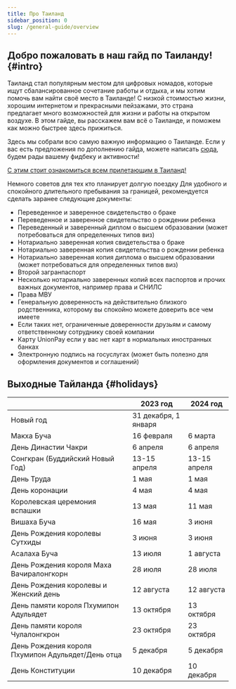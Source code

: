 ```yaml
---
title: Про Таиланд
sidebar_position: 0
slug: /general-guide/overview
---
```



## Добро пожаловать в наш гайд по Таиланду! {#intro}

Таиланд стал популярным местом для цифровых номадов, которые ищут сбалансированное сочетание работы и отдыха, и мы хотим помочь вам найти своё место в Таиланде! С низкой стоимостью жизни, хорошим интернетом и прекрасными пейзажами, это страна предлагает много возможностей для жизни и работы на открытом воздухе. В этом гайде, вы расскажем вам всё о Таиланде, и поможем как можно быстрее здесь прижиться.


Здесь мы собрали всю самую важную информацию о Таиланде. Если у вас есть предложения по дополнению гайда, можете написать [сюда](https://t.me/thailanddaoguide), будем рады вашему фидбеку и активности!


[С этим стоит ознакомиться всем прилетающим в Таиланд!](https://moscow.thaiembassy.org/ru/publicservice/84777-%D0%9C%D0%B5%D1%81%D1%82%D0%BD%D1%8B%D0%B5-%D0%B7%D0%B0%D0%BA%D0%BE%D0%BD%D1%8B-%D0%B8-%D1%82%D1%80%D0%B0%D0%B4%D0%B8%D1%86%D0%B8%D0%B8?cate=5d843b6a15e39c1abc00518c)


Немного советов для тех кто планирует долгую поездку
Для удобного и спокойного длительного пребывания за границей, рекомендуется сделать заранее следующие документы:
- Переведенное и заверенное свидетельство о браке
- Переведенное и заверенное свидетельство о рождении ребенка
- Переведенный и заверенный диплом о высшем образовании (может потребоваться для определенных типов виз)
- Нотариально заверенная копия свидетельства о браке
- Нотариально заверенная копия свидетельства о рождении ребенка
- Нотариально заверенная копия диплома о высшем образовании (может потребоваться для определенных типов виз)
- Второй загранпаспорт
- Несколько нотариально заверенных копий всех паспортов и прочих важных документов, например права и СНИЛС
- Права МВУ
- Генеральную доверенность на действительно близкого родственника, которому вы спокойно можете доверить все чем имеете 
- Если таких нет, ограниченные доверенности друзьям и самому ответственному сотруднику своей компании
- Карту UnionPay если у вас нет карт в нормальных иностранных банках
- Электронную подпись на госуслугах (может быть полезно для оформления документов и соглашений)



## Выходные Тайланда {#holidays}

|                                                     |       2023 год       |       2024 год       |
|-----------------------------------------------------|----------------------|----------------------|
| Новый год                                           | 31 декабря, 1 января |                      |
| Макха Буча                                          | 16 февраля           | 6 марта              |
| День Династии Чакри                                 | 6 апреля             | 6 апреля             |
| Сонгкран (Буддийский Новый Год)                     | 13-15 апреля         | 13-15 апреля         |
| День Труда                                          | 1 мая                | 1 мая                |
| День коронации                                      | 4 мая                | 4 мая                |
| Королевская церемония вспашки                       | 13 мая               | 11 мая               |
| Вишаха Буча                                         | 16 мая               | 3 июня               |
| День Рождения королевы Сутхиды                      | 3 июня               | 3 июня               |
| Асалаха Буча                                        | 13 июля              | 1 августа            |
| День Рождения короля Маха Вачиралонгкорн            | 28 июля              | 28 июля              |
| День Рождения королевы и Женский день               | 12 августа           | 12 августа           |
| День памяти короля Пхумипон Адульядет               | 13 октября           | 13 октября           |
| День памяти короля Чулалонгкрон                     | 23 октября           | 23 октября           |
| День Рождения короля Пхумипон Адульядет/День отца   | 5 декабря            | 5 декабря            |
| День Конституции                                    | 10 декабря           | 10 декабря           |
